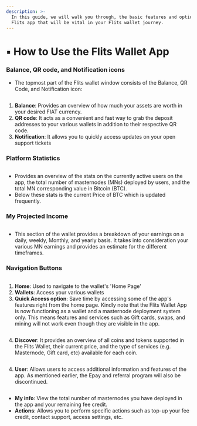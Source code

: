 ```yaml
---
description: >-
  In this guide, we will walk you through, the basic features and options of the
  Flits app that will be vital in your Flits wallet journey.
---
```


# ▪ How to Use the Flits Wallet App

### Balance, QR code, and Notification icons

* The topmost part of the Flits wallet window consists of the Balance, QR Code, and Notification icon:

<figure><img src="../../.gitbook/assets/wallet overview - balance,notification, qr code.jpg" alt=""><figcaption></figcaption></figure>

1. **Balance**: Provides an overview of how much your assets are worth in your desired FIAT currency.
2. **QR code**: It acts as a convenient and fast way to grab the deposit addresses to your various wallets in addition to their respective QR code.&#x20;
3. **Notification**: It allows you to quickly access updates on your open support tickets

### Platform Statistics

<figure><img src="../../.gitbook/assets/platform starts.jpg" alt=""><figcaption></figcaption></figure>

* Provides an overview of the stats on the currently active users on the app, the total number of masternodes (MNs) deployed by users, and the total MN corresponding value in Bitcoin (BTC).
* Below these stats is the current Price of BTC which is updated frequently.

### My Projected Income

<figure><img src="../../.gitbook/assets/my project income.jpg" alt=""><figcaption></figcaption></figure>

* This section of the wallet provides a breakdown of your earnings on a daily, weekly, Monthly, and yearly basis. It takes into consideration your various MN earnings and provides an estimate for the different timeframes.

### Navigation Buttons

<figure><img src="../../.gitbook/assets/nav buttons.jpg" alt=""><figcaption></figcaption></figure>

1. **Home**: Used to navigate to the wallet's 'Home Page'
2. **Wallets**: Access your various wallets
3. **Quick Access option**: Save time by accessing some of the app's features right from the home page. Kindly note that the Flits Wallet App is now functioning as a wallet and a masternode deployment system only. This means features and services such as Gift cards, swaps, and mining will not work even though they are visible in the app.

<figure><img src="../../.gitbook/assets/quick option.jpg" alt=""><figcaption></figcaption></figure>

4. **Discover**: It provides an overview of all coins and tokens supported in the Flits Wallet, their current price, and the type of services (e.g. Masternode, Gift card, etc) available for each coin.

<figure><img src="../../.gitbook/assets/discover.jpg" alt=""><figcaption></figcaption></figure>

4. **User**: Allows users to access additional information and features of the app. As mentioned earlier, the Epay and referral program will also be discontinued.

<figure><img src="../../.gitbook/assets/user.jpg" alt=""><figcaption></figcaption></figure>

* **My info**: View the total number of masternodes you have deployed in the app and your remaining fee credit.
* **Actions**: Allows you to perform specific actions such as top-up your fee credit, contact support, access settings, etc.
